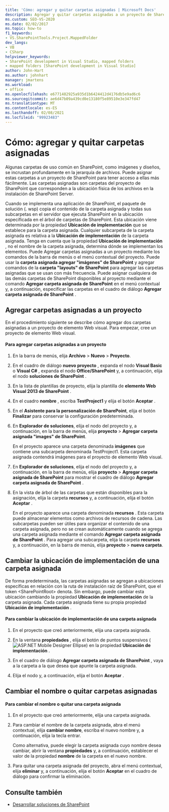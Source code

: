 ```yaml
---
title: 'Cómo: agregar y quitar carpetas asignadas | Microsoft Docs'
description: Agregar y quitar carpetas asignadas a un proyecto de SharePoint.  Cambiar la ubicación de implementación de una carpeta asignada. Cambiar el nombre o quitar carpetas asignadas.
ms.custom: SEO-VS-2020
ms.date: 02/02/2017
ms.topic: how-to
f1_keywords:
- VS.SharePointTools.Project.MappedFolder
dev_langs:
- VB
- CSharp
helpviewer_keywords:
- SharePoint development in Visual Studio, mapped folders
- mapped folders [SharePoint development in Visual Studio]
author: John-Hart
ms.author: johnhart
manager: jmartens
ms.workload:
- office
ms.openlocfilehash: e6771482925a935d1b6424412d4176db5e9ad6c6
ms.sourcegitcommit: ae6d47b09a439cd0e13180f5e89510e3e347fd47
ms.translationtype: MT
ms.contentlocale: es-ES
ms.lasthandoff: 02/08/2021
ms.locfileid: "99923483"
---
```

# <a name="how-to-add-and-remove-mapped-folders"></a>Cómo: agregar y quitar carpetas asignadas
  Algunas carpetas de uso común en SharePoint, como imágenes y diseños, se incrustan profundamente en la jerarquía de archivos. Puede asignar estas carpetas a un proyecto de SharePoint para tener acceso a ellas más fácilmente. Las carpetas asignadas son carpetas del proyecto de SharePoint que corresponden a la ubicación física de los archivos en la instalación de SharePoint Server.

 Cuando se implementa una aplicación de SharePoint, el paquete de solución (. wsp) copia el contenido de la carpeta asignada y todas sus subcarpetas en el servidor que ejecuta SharePoint en la ubicación especificada en el árbol de carpetas de SharePoint. Esta ubicación viene determinada por la propiedad **Ubicación de implementación** que se establece para la carpeta asignada. Cualquier subcarpeta de la carpeta asignada es relativa a la **Ubicación de implementación** de la carpeta asignada. Tenga en cuenta que la propiedad **Ubicación de implementación** , no el nombre de la carpeta asignada, determina dónde se implementan los elementos.
Puede Agregar carpetas asignadas a un proyecto mediante los comandos de la barra de menús o el menú contextual del proyecto. Puede usar la **carpeta asignada agregar "imágenes" de SharePoint** y agregar comandos de la **carpeta "layouts" de SharePoint** para agregar las carpetas asignadas que se usan con más frecuencia. Puede asignar cualquiera de las demás carpetas de SharePoint disponibles al proyecto mediante el comando **Agregar carpeta asignada de SharePoint** en el menú contextual y, a continuación, especificar las carpetas en el cuadro de diálogo **Agregar carpeta asignada de SharePoint** .

## <a name="add-mapped-folders-to-a-project"></a>Agregar carpetas asignadas a un proyecto
 En el procedimiento siguiente se describe cómo agregar dos carpetas asignadas a un proyecto de elemento Web visual. Para empezar, cree un proyecto de elemento Web visual.

#### <a name="to-add-mapped-folders-to-a-project"></a>Para agregar carpetas asignadas a un proyecto

1. En la barra de menús, elija **Archivo** > **Nuevo** > **Proyecto**.

2. En el cuadro de diálogo **nuevo proyecto** , expanda el nodo **Visual Basic** o **Visual C#** , expanda el nodo **Office/SharePoint** y, a continuación, elija el nodo **soluciones de SharePoint** .

3. En la lista de plantillas de proyecto, elija la plantilla de **elemento Web Visual 2013 de SharePoint** .

4. En el cuadro **nombre** , escriba **TestProject1** y elija el botón **Aceptar** .

5. En el **Asistente para la personalización de SharePoint**, elija el botón **Finalizar** para conservar la configuración predeterminada.

6. En **Explorador de soluciones**, elija el nodo del proyecto y, a continuación, en la barra de menús, elija **proyecto**  >  **Agregar carpeta asignada "images" de SharePoint**.

     En el proyecto aparece una carpeta denominada **imágenes** que contiene una subcarpeta denominada TestProject1. Esta carpeta asignada contendrá imágenes para el proyecto de elemento Web visual.

7. En **Explorador de soluciones**, elija el nodo del proyecto y, a continuación, en la barra de menús, elija **proyecto**  >  **Agregar carpeta asignada de SharePoint** para mostrar el cuadro de diálogo **Agregar carpeta asignada de SharePoint** .

8. En la vista de árbol de las carpetas que están disponibles para la asignación, elija la carpeta **recursos** y, a continuación, elija el botón **Aceptar** .

     En el proyecto aparece una carpeta denominada **recursos** . Esta carpeta puede almacenar elementos como archivos de recursos de cadena. Las subcarpetas pueden ser útiles para organizar el contenido de una carpeta asignada, pero no se crean automáticamente cuando se agrega una carpeta asignada mediante el comando **Agregar carpeta asignada de SharePoint** . Para agregar una subcarpeta, elija la carpeta **recursos** y, a continuación, en la barra de menús, elija **proyecto**  >  **nueva carpeta**.

## <a name="change-the-deployment-location-of-a-mapped-folder"></a>Cambiar la ubicación de implementación de una carpeta asignada
 De forma predeterminada, las carpetas asignadas se agregan a ubicaciones específicas en relación con la ruta de instalación raíz de SharePoint, que el token \<SharePointRoot> denota. Sin embargo, puede cambiar esta ubicación cambiando la propiedad **Ubicación de implementación** de la carpeta asignada. Cada carpeta asignada tiene su propia propiedad **Ubicación de implementación** .

#### <a name="to-change-the-deployment-location-of-a-mapped-folder"></a>Para cambiar la ubicación de implementación de una carpeta asignada

1. En el proyecto que creó anteriormente, elija una carpeta asignada.

2. En la ventana **propiedades** , elija el botón de puntos suspensivos (![ASP.NET Mobile Designer Ellipse](../sharepoint/media/mwellipsis.gif "Elipse del Diseñador de ASP.NET Mobile")) en la propiedad **Ubicación de implementación** .

3. En el cuadro de diálogo **Agregar carpeta asignada de SharePoint** , vaya a la carpeta a la que desea que apunte la carpeta asignada.

4. Elija el nodo y, a continuación, elija el botón **Aceptar** .

## <a name="rename-or-remove-mapped-folders"></a>Cambiar el nombre o quitar carpetas asignadas

#### <a name="to-rename-or-remove-a-mapped-folder"></a>Para cambiar el nombre o quitar una carpeta asignada

1. En el proyecto que creó anteriormente, elija una carpeta asignada.

2. Para cambiar el nombre de la carpeta asignada, abra el menú contextual, elija **cambiar nombre**, escriba el nuevo nombre y, a continuación, elija la tecla entrar.

     Como alternativa, puede elegir la carpeta asignada cuyo nombre desea cambiar, abrir la ventana **propiedades** y, a continuación, establecer el valor de la propiedad **nombre** de la carpeta en el nuevo nombre.

3. Para quitar una carpeta asignada del proyecto, abra el menú contextual, elija **eliminar** y, a continuación, elija el botón **Aceptar** en el cuadro de diálogo para confirmar la eliminación.

## <a name="see-also"></a>Consulte también
- [Desarrollar soluciones de SharePoint](../sharepoint/developing-sharepoint-solutions.md)

